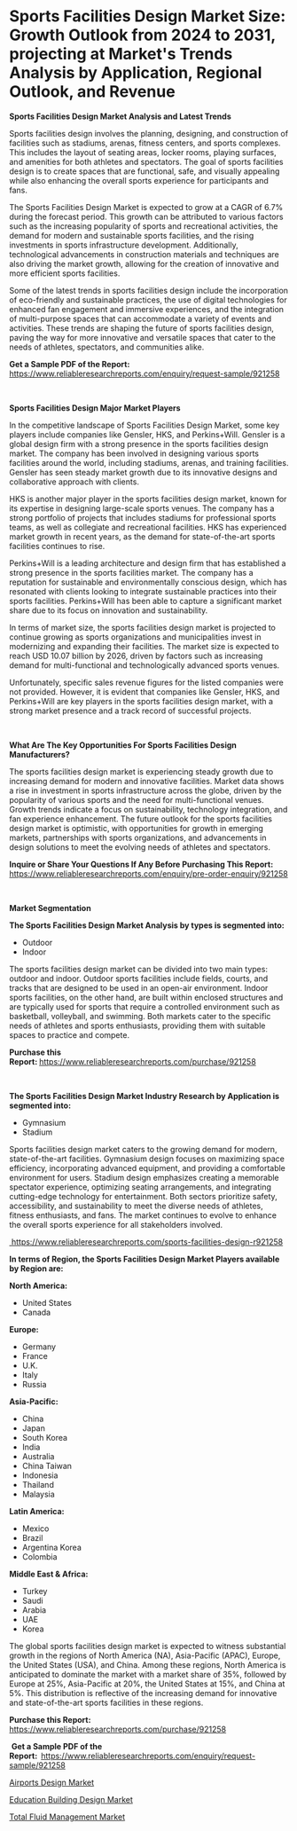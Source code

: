 <p><h1>Sports Facilities Design Market Size: Growth Outlook from 2024 to 2031, projecting at Market's Trends Analysis by Application, Regional Outlook, and Revenue</h1></p><p><strong>Sports Facilities Design Market Analysis and Latest Trends</strong></p>
<p><p>Sports facilities design involves the planning, designing, and construction of facilities such as stadiums, arenas, fitness centers, and sports complexes. This includes the layout of seating areas, locker rooms, playing surfaces, and amenities for both athletes and spectators. The goal of sports facilities design is to create spaces that are functional, safe, and visually appealing while also enhancing the overall sports experience for participants and fans.</p><p>The Sports Facilities Design Market is expected to grow at a CAGR of 6.7% during the forecast period. This growth can be attributed to various factors such as the increasing popularity of sports and recreational activities, the demand for modern and sustainable sports facilities, and the rising investments in sports infrastructure development. Additionally, technological advancements in construction materials and techniques are also driving the market growth, allowing for the creation of innovative and more efficient sports facilities.</p><p>Some of the latest trends in sports facilities design include the incorporation of eco-friendly and sustainable practices, the use of digital technologies for enhanced fan engagement and immersive experiences, and the integration of multi-purpose spaces that can accommodate a variety of events and activities. These trends are shaping the future of sports facilities design, paving the way for more innovative and versatile spaces that cater to the needs of athletes, spectators, and communities alike.</p></p>
<p><strong>Get a Sample PDF of the Report:&nbsp;</strong> <a href="https://www.reliableresearchreports.com/enquiry/request-sample/921258">https://www.reliableresearchreports.com/enquiry/request-sample/921258</a></p>
<p>&nbsp;</p>
<p><strong>Sports Facilities Design Major Market Players</strong></p>
<p><p>In the competitive landscape of Sports Facilities Design Market, some key players include companies like Gensler, HKS, and Perkins+Will. Gensler is a global design firm with a strong presence in the sports facilities design market. The company has been involved in designing various sports facilities around the world, including stadiums, arenas, and training facilities. Gensler has seen steady market growth due to its innovative designs and collaborative approach with clients.</p><p>HKS is another major player in the sports facilities design market, known for its expertise in designing large-scale sports venues. The company has a strong portfolio of projects that includes stadiums for professional sports teams, as well as collegiate and recreational facilities. HKS has experienced market growth in recent years, as the demand for state-of-the-art sports facilities continues to rise.</p><p>Perkins+Will is a leading architecture and design firm that has established a strong presence in the sports facilities market. The company has a reputation for sustainable and environmentally conscious design, which has resonated with clients looking to integrate sustainable practices into their sports facilities. Perkins+Will has been able to capture a significant market share due to its focus on innovation and sustainability.</p><p>In terms of market size, the sports facilities design market is projected to continue growing as sports organizations and municipalities invest in modernizing and expanding their facilities. The market size is expected to reach USD 10.07 billion by 2026, driven by factors such as increasing demand for multi-functional and technologically advanced sports venues.</p><p>Unfortunately, specific sales revenue figures for the listed companies were not provided. However, it is evident that companies like Gensler, HKS, and Perkins+Will are key players in the sports facilities design market, with a strong market presence and a track record of successful projects.</p></p>
<p>&nbsp;</p>
<p><strong>What Are The Key Opportunities For Sports Facilities Design Manufacturers?</strong></p>
<p><p>The sports facilities design market is experiencing steady growth due to increasing demand for modern and innovative facilities. Market data shows a rise in investment in sports infrastructure across the globe, driven by the popularity of various sports and the need for multi-functional venues. Growth trends indicate a focus on sustainability, technology integration, and fan experience enhancement. The future outlook for the sports facilities design market is optimistic, with opportunities for growth in emerging markets, partnerships with sports organizations, and advancements in design solutions to meet the evolving needs of athletes and spectators.</p></p>
<p><strong>Inquire or Share Your Questions If Any Before Purchasing This Report:</strong> <a href="https://www.reliableresearchreports.com/enquiry/pre-order-enquiry/921258">https://www.reliableresearchreports.com/enquiry/pre-order-enquiry/921258</a></p>
<p>&nbsp;</p>
<p><strong>Market Segmentation</strong></p>
<p><strong>The Sports Facilities Design Market Analysis by types is segmented into:</strong></p>
<p><ul><li>Outdoor</li><li>Indoor</li></ul></p>
<p><p>The sports facilities design market can be divided into two main types: outdoor and indoor. Outdoor sports facilities include fields, courts, and tracks that are designed to be used in an open-air environment. Indoor sports facilities, on the other hand, are built within enclosed structures and are typically used for sports that require a controlled environment such as basketball, volleyball, and swimming. Both markets cater to the specific needs of athletes and sports enthusiasts, providing them with suitable spaces to practice and compete.</p></p>
<p><strong>Purchase this Report:&nbsp;</strong><a href="https://www.reliableresearchreports.com/purchase/921258">https://www.reliableresearchreports.com/purchase/921258</a></p>
<p>&nbsp;</p>
<p><strong>The Sports Facilities Design Market Industry Research by Application is segmented into:</strong></p>
<p><ul><li>Gymnasium</li><li>Stadium</li></ul></p>
<p><p>Sports facilities design market caters to the growing demand for modern, state-of-the-art facilities. Gymnasium design focuses on maximizing space efficiency, incorporating advanced equipment, and providing a comfortable environment for users. Stadium design emphasizes creating a memorable spectator experience, optimizing seating arrangements, and integrating cutting-edge technology for entertainment. Both sectors prioritize safety, accessibility, and sustainability to meet the diverse needs of athletes, fitness enthusiasts, and fans. The market continues to evolve to enhance the overall sports experience for all stakeholders involved.</p></p>
<p><a href="https://www.reliableresearchreports.com/sports-facilities-design-r921258">&nbsp;https://www.reliableresearchreports.com/sports-facilities-design-r921258</a></p>
<p><strong>In terms of Region, the Sports Facilities Design Market Players available by Region are:</strong></p>
<p>
    <p> <strong> North America: </strong>
        <ul>
            <li>United States</li>
            <li>Canada</li>
        </ul>
        </p> 
    <p> <strong> Europe: </strong>
        <ul>
            <li>Germany</li>
            <li>France</li>
            <li>U.K.</li>
            <li>Italy</li>
            <li>Russia</li>
        </ul>
        </p> 
    <p> <strong> Asia-Pacific: </strong>
        <ul>
            <li>China</li>
            <li>Japan</li>
            <li>South Korea</li>
            <li>India</li>
            <li>Australia</li>
            <li>China Taiwan</li>
            <li>Indonesia</li>
            <li>Thailand</li>
            <li>Malaysia</li>
        </ul>
        </p> 
    <p> <strong> Latin America: </strong>
        <ul>
            <li>Mexico</li>
            <li>Brazil</li>
            <li>Argentina Korea</li>
            <li>Colombia</li>
        </ul>
        </p> 
    <p> <strong> Middle East & Africa: </strong>
        <ul>
            <li>Turkey</li>
            <li>Saudi</li>
            <li>Arabia</li>
            <li>UAE</li>
            <li>Korea</li>
        </ul>
    </p>
    </p>
<p><p>The global sports facilities design market is expected to witness substantial growth in the regions of North America (NA), Asia-Pacific (APAC), Europe, the United States (USA), and China. Among these regions, North America is anticipated to dominate the market with a market share of 35%, followed by Europe at 25%, Asia-Pacific at 20%, the United States at 15%, and China at 5%. This distribution is reflective of the increasing demand for innovative and state-of-the-art sports facilities in these regions.</p></p>
<p><strong>Purchase this Report: </strong><a href="https://www.reliableresearchreports.com/purchase/921258">https://www.reliableresearchreports.com/purchase/921258</a></p>
<p>&nbsp;<strong>Get a Sample PDF of the Report:&nbsp;&nbsp;</strong><a href="https://www.reliableresearchreports.com/enquiry/request-sample/921258">https://www.reliableresearchreports.com/enquiry/request-sample/921258</a></p>
<p><strong></strong></p>
<p><p><a href="https://github.com/ruddyyedelwadw/Market-Research-Report-List-2/blob/main/airports-design-market.md">Airports Design Market</a></p><p><a href="https://github.com/lorenzaSchmeler/Market-Research-Report-List-1/blob/main/education-building-design-market.md">Education Building Design Market</a></p><p><a href="https://github.com/jaidynmorantestelletmjzya/Market-Research-Report-List-2/blob/main/total-fluid-management-market.md">Total Fluid Management Market</a></p></p>